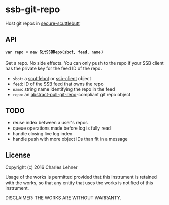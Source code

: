 # ssb-git-repo

Host git repos in [secure-scuttlebutt][]

## API

#### `var repo = new GitSSBRepo(sbot, feed, name)`

Get a repo. No side effects. You can only push to the repo if your SSB client
has the private key for the feed ID of the repo.

- `sbot`: a [scuttlebot][] or [ssb-client][] object
- `feed`: ID of the SSB feed that owns the repo
- `name`: string name identifying the repo in the feed
- `repo`: an [abstract-pull-git-repo][]-compliant git repo object

[abstract-pull-git-repo]: https://github.com/clehner/abstract-pull-git-repo
[ssb-client]: https://github.com/ssbc/ssb-client
[scuttlebot]: https://github.com/ssbc/scuttlebot
[secure-scuttlebutt]: https://github.com/ssbc/secure-scuttlebutt
[pull-stream]: https://github.com/dominictarr/pull-stream

## TODO

- reuse index between a user's repos
- queue operations made before log is fully read
- handle closing live log index
- handle push with more object IDs than fit in a message

## License

Copyright (c) 2016 Charles Lehner

Usage of the works is permitted provided that this instrument is
retained with the works, so that any entity that uses the works is
notified of this instrument.

DISCLAIMER: THE WORKS ARE WITHOUT WARRANTY.
